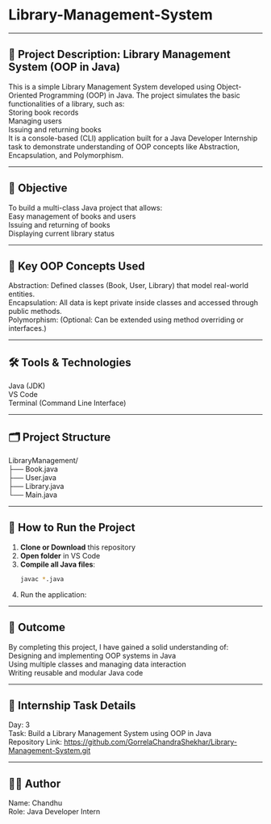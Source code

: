 # Library-Management-System

---
## 📄 Project Description: Library Management System (OOP in Java)
This is a simple Library Management System developed using Object-Oriented Programming (OOP) in Java. The project simulates the basic functionalities of a library, such as:   
Storing book records   
Managing users   
Issuing and returning books   
It is a console-based (CLI) application built for a Java Developer Internship task to demonstrate understanding of OOP concepts like Abstraction, Encapsulation, and Polymorphism.

---

## 🎯 Objective
To build a multi-class Java project that allows:   
Easy management of books and users   
Issuing and returning of books   
Displaying current library status

---

## 🧠 Key OOP Concepts Used   
Abstraction: Defined classes (Book, User, Library) that model real-world entities.   
Encapsulation: All data is kept private inside classes and accessed through public methods.   
Polymorphism: (Optional: Can be extended using method overriding or interfaces.)

---

## 🛠 Tools & Technologies   
Java (JDK)   
VS Code   
Terminal (Command Line Interface)

---
## 🗂 Project Structure

LibraryManagement/   
├── Book.java   
├── User.java   
├── Library.java   
└── Main.java

---

## 🚀 How to Run the Project

1. **Clone or Download** this repository
2. **Open folder** in VS Code
3. **Compile all Java files**:
   ```bash
   javac *.java
4. Run the application:

---
## 📌 Outcome
By completing this project, I have gained a solid understanding of:   
Designing and implementing OOP systems in Java   
Using multiple classes and managing data interaction   
Writing reusable and modular Java code

---
## 📅 Internship Task Details
Day: 3   
Task: Build a Library Management System using OOP in Java   
Repository Link: https://github.com/GorrelaChandraShekhar/Library-Management-System.git

---
## 🧑‍💻 Author
Name: Chandhu   
Role: Java Developer Intern



